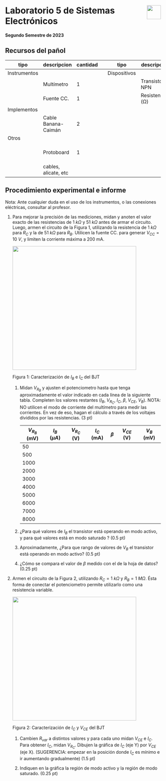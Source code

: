# <img src="https://julianodb.github.io/SISTEMAS_ELECTRONICOS_PARA_INGENIERIA_BIOMEDICA/img/logo_fing.png?raw=true" align="right" height="45"> Laboratorio 5 de Sistemas Electrónicos
#### Segundo Semestre de 2023

## Recursos del pañol

| tipo | descripcion | cantidad | | tipo | descripcion | valor | cantidad |
| -- | --  | -- | --| -- | -- | -- | -- |
| Instrumentos  |  |  | | Dispositivos |  |  |  |
|  | Multímetro  | 1 | |  | Transistor NPN | 2N2222 | 1 |
|  | Fuente CC.  | 1 | |  | Resistencias (Ω) |  |  |
| Implementos |   |  | |  |  | 1k | 1 |
|  | Cable Banana-Caimán  | 2 | |  |  | 51k | 1 |
| Otros |   |  | |  | | 1M | 1 |
| | Protoboard |  1 | |  | | Potenciometro 10k (de panel) |1  |
| | cables, alicate, etc |  | |  | | |  |

## Procedimiento experimental e informe

Nota: Ante cualquier duda en el uso de los instrumentos, o las conexiones eléctricas, consultar al profesor.

1. Para mejorar la precisión de las mediciones, midan y anoten el valor exacto de las resistencias de $1\ k\Omega$ y $51\ k\Omega$ antes de armar el circuito. Luego, armen el circuito de la Figura 1, utilizando la resistencia de $1\ k\Omega$ para $R_C$ y la de $51\ k\Omega$ para $R_B$. Utilicen la fuente CC. para generar $V_{CC} = 10\ V$, y limiten la corriente máxima a 200 mA.

    <img src="https://julianodb.github.io/electronic_circuits_diagrams/npn_characterization.png" width="400">

    Figura 1: Caracterización de $I_B$ e $I_C$ del BJT

    1. Midan $V_{R_B}$ y ajusten el potenciometro hasta que tenga aproximadamente el valor indicado en cada línea de la siguiente tabla. Completen los valores restantes ($I_B$, $V_{R_C}$, $I_C$, $\beta$, $V_{CE}$, $V_B$). NOTA: NO utilicen el modo de corriente del multímetro para medir las corrientes. En vez de eso, hagan el cálculo a través de los voltajes divididos por las resistencias.  (3 pt)

        | $V_{R_B}$ (mV) | $I_B$ ($\mu A$) | $V_{R_C}$ (V) | $I_C$ (mA) | $\beta$ | $V_{CE}$ (V) | $V_B$ (mV) |
        | -- | -- | -- | -- | -- | -- | -- |
        | 50 |  |  |  |  |  |  |
        | 500 |  |  |  |  |  |  |
        | 1000 |  |  |  |  |  |  |
        | 2000 |  |  |  |  |  |  |
        | 3000 |  |  |  |  |  |  |
        | 4000 |  |  |  |  |  |  |
        | 5000 |  |  |  |  |  |  |
        | 6000 |  |  |  |  |  |  |
        | 7000 |  |  |  |  |  |  |
        | 8000 |  |  |  |  |  |  |

    1. ¿Para qué valores de $I_B$ el transistor está operando en modo activo, y para qué valores está en modo saturado ? (0.5 pt)

    1. Aproximadamente, ¿Para que rango de valores de $V_B$ el transistor está operando en modo activo? (0.5 pt)

    1. ¿Cómo se compara el valor de $\beta$ medido con el de la hoja de datos? (0.25 pt)


1. Armen el circuito de la Figura 2, utilizando $R_C = 1\ k\Omega$ y $R_B = 1\ M\Omega$. Ésta forma de conectar el potenciometro permite utilizarlo como una resistencia variable.

   <img src="https://julianodb.github.io/electronic_circuits_diagrams/npn_characterization_vce_alt.png" width="400">

   Figura 2: Caracterización de $I_C$ y $V_{CE}$ del BJT

   1. Cambien $R_{var}$ a distintos valores y para cada uno midan $V_{CE}$ e $I_C$. Para obtener $I_C$, midan $V_{R_C}$. Dibujen la gráfica de $I_C$ (eje Y) por $V_{CE}$ (eje X). (SUGERENCIA: empezar en la posición donde $I_{C}$ es mínimo e ir aumentando gradualmente) (1.5 pt)

   1. Indiquen en la gráfica la región de modo activo y la región de modo saturado. (0.25 pt)

